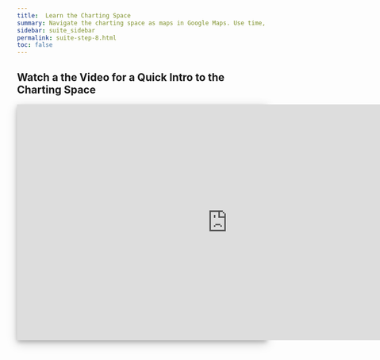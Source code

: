 ```yaml
---
title:  Learn the Charting Space
summary: Navigate the charting space as maps in Google Maps. Use time, rate and time frame scales to manipulate charts, and layer managers to access indicators. Combine multiple charts on time machines to syncronize charts relative to the time scale.
sidebar: suite_sidebar
permalink: suite-step-8.html
toc: false
---
```


## Watch a the Video for a Quick Intro to the Charting Space

<div style="background-color: white; box-shadow: 0 4px 8px 0 rgba(0, 0, 0, 0.2), 0 6px 20px 0 rgba(0, 0, 0, 0.19); margin-bottom: 35px; max-width: 850px; max-height: 476px;">
<iframe width="848" height="476" src="https://www.youtube.com/embed/oyiXLoRhWPw" frameborder="0" allow="accelerometer; autoplay; encrypted-media; gyroscope; picture-in-picture" allowfullscreen></iframe>
</div>

